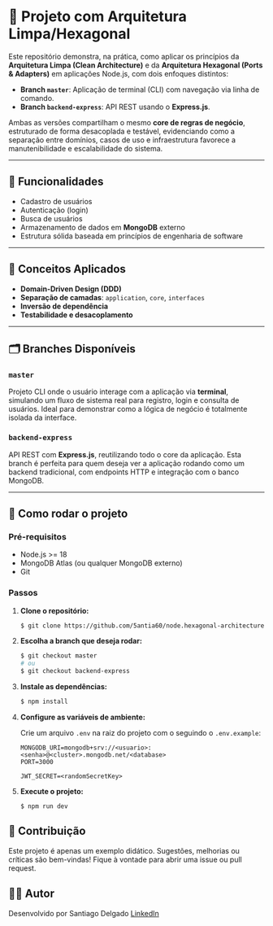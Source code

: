 # 🧱 Projeto com Arquitetura Limpa/Hexagonal

Este repositório demonstra, na prática, como aplicar os princípios da **Arquitetura Limpa (Clean Architecture)** e da **Arquitetura Hexagonal (Ports & Adapters)** em aplicações Node.js, com dois enfoques distintos:

- **Branch `master`**: Aplicação de terminal (CLI) com navegação via linha de comando.
- **Branch `backend-express`**: API REST usando o **Express.js**.

Ambas as versões compartilham o mesmo **core de regras de negócio**, estruturado de forma desacoplada e testável, evidenciando como a separação entre domínios, casos de uso e infraestrutura favorece a manutenibilidade e escalabilidade do sistema.

---

## 🚀 Funcionalidades

- Cadastro de usuários
- Autenticação (login)
- Busca de usuários
- Armazenamento de dados em **MongoDB** externo
- Estrutura sólida baseada em princípios de engenharia de software

---

## 🧠 Conceitos Aplicados

- **Domain-Driven Design (DDD)**
- **Separação de camadas**: `application`, `core`, `interfaces`
- **Inversão de dependência**
- **Testabilidade e desacoplamento**

---

## 🗂 Branches Disponíveis

### `master`
Projeto CLI onde o usuário interage com a aplicação via **terminal**, simulando um fluxo de sistema real para registro, login e consulta de usuários. Ideal para demonstrar como a lógica de negócio é totalmente isolada da interface.

### `backend-express`
API REST com **Express.js**, reutilizando todo o core da aplicação. Esta branch é perfeita para quem deseja ver a aplicação rodando como um backend tradicional, com endpoints HTTP e integração com o banco MongoDB.

---

## 🔧 Como rodar o projeto

### Pré-requisitos

- Node.js >= 18
- MongoDB Atlas (ou qualquer MongoDB externo)
- Git

### Passos

1. **Clone o repositório:**

   ```bash
   $ git clone https://github.com/5antia60/node.hexagonal-architecture.git
   ```

2. **Escolha a branch que deseja rodar:**
    
    ```bash
    $ git checkout master
    # ou
    $ git checkout backend-express
    ```

3. **Instale as dependências:**

    ```bash
    $ npm install
    ```

4. **Configure as variáveis de ambiente:**

    Crie um arquivo `.env` na raiz do projeto com o seguindo o `.env.example`:

    ```.env
    MONGODB_URI=mongodb+srv://<usuario>:<senha>@<cluster>.mongodb.net/<database>
    PORT=3000

    JWT_SECRET=<randomSecretKey>
    ```

5. **Execute o projeto:**

    ```.env
   $ npm run dev
    ```

## 🤝 Contribuição
Este projeto é apenas um exemplo didático. Sugestões, melhorias ou críticas são bem-vindas! Fique à vontade para abrir uma issue ou pull request.

## 👨‍💻 Autor
Desenvolvido por Santiago Delgado
[LinkedIn](https://www.linkedin.com/in/5antiag0)